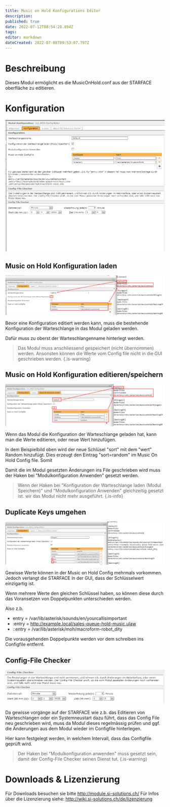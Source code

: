 ```yaml
---
title: Music on Hold Konfigurations Editor
description: 
published: true
date: 2022-07-12T08:54:28.894Z
tags: 
editor: markdown
dateCreated: 2022-07-08T09:53:07.797Z
---
```


# Beschreibung
Dieses Modul ermöglicht es die MusicOnHold.conf aus der STARFACE oberfläche zu editieren.

# Konfiguration

![config.png](/uploads/music-on-hold-config-editor/config.png)

## Music on Hold Konfiguration laden

![loadconfig.png](/uploads/music-on-hold-config-editor/loadconfig.png)

Bevor eine Konfiguration editiert werden kann, muss die bestehende Konfiguration der Warteschlange in das Modul geladen werden.

Dafür muss zu oberst der Warteschlangenname hinterlegt werden.

> Das Modul muss anschliessend gespeichert (nicht übernommen) werden. Ansonsten können die Werte vom Config file nicht in die GUI geschrieben werden.
{.is-warning}

## Music on Hold Konfiguration editieren/speichern
![writeconfig.png](/uploads/music-on-hold-config-editor/writeconfig.png)

Wenn das Modul die Konfiguration der Warteschlange geladen hat, kann man die Werte editieren, oder neue Wert hinzufügen.

In dem Beispielbild oben wird der neue Schlüsel "sort" mit dem "wert" Random hinzufügt. 
Dies erzeugt den Eintrag "sort=random" im Music On Hold Config file. Somit

Damit die im Modul gesetzten Änderungen ins File geschrieben wird muss der Haken bei "Modulkonfiguration Anwenden" gesetzt werden.

> Wenn der Haken bei "Konfiguration der Warteschlange laden (Modul Speichern)" und "Modulkonfiguration Anwenden" gleichzeitig gesetzt ist. wir das Modul nicht mehr ausgeführt.
{.is-info}

## Duplicate Keys umgehen

![keyduplicate.png](/uploads/music-on-hold-config-editor/keyduplicate.png)

Gewisse Werte können in der Music on Hold Config mehrmals vorkommen. Jedoch verlangt die STARFACE in der GUI, dass der Schlüsselwert einzigartig ist.

Wenn mehrere Werte den gleichen Schlüssel haben, so können diese durch das Voransetzen von Doppelpunkten unterschieden werden.

Also z.b.

- entry = /var/lib/asterisk/sounds/en/yourcallisimportant
- :entry = http://example.local/sales-queue-hold-music.ulaw
- ::entry = /var/lib/asterisk/moh/macroform-robot_dity

Die vorausgehenden Doppelpunkte werden vor dem schreiben ins Configfile entfernt.

## Config-File Checker
![configfilechecker.png](/uploads/music-on-hold-config-editor/configfilechecker.png)

Da gewisse vorgänge auf der STARFACE wie z.b. das Editieren von Warteschlangen oder ein Systemneustart dazu führt, dass das Config File neu geschrieben wird, muss da Modul dieses regelmässig prüfen und ggf. die Änderungen aus dem Modul wieder im Configfile hinterlegen.

Hier kann festgelegt werden, in welchem Intervall, dass das Configfile geprüft wird.

> Der Haken bei "Modulkonfiguration anwenden" muss gesetzt sein, damit der Config-File Checker seinen Dienst tut.
{.is-warning}

# Downloads & Lizenzierung
Für Downloads besuchen sie bitte http://module.si-solutions.ch/
Für Infos über die Lizenzierung siehe: http://wiki.si-solutions.ch/de/lizenzierung